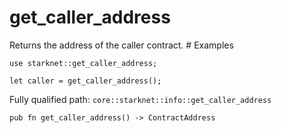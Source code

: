 # get_caller_address

Returns the address of the caller contract.  # Examples
```cairo
use starknet::get_caller_address;

let caller = get_caller_address();
```

Fully qualified path: `core::starknet::info::get_caller_address`

<pre><code class="language-rust">pub fn get_caller_address() -&gt; ContractAddress</code></pre>

